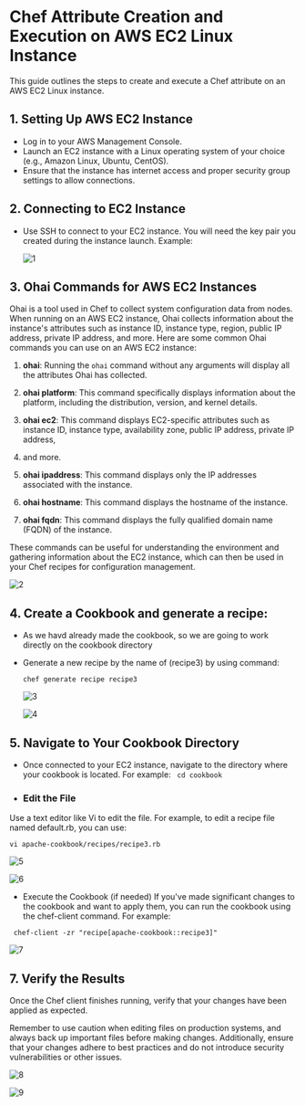 # Chef Attribute Creation and Execution on AWS EC2 Linux Instance

This guide outlines the steps to create and execute a Chef attribute on an AWS EC2 Linux instance.


## 1. Setting Up AWS EC2 Instance

- Log in to your AWS Management Console.
- Launch an EC2 instance with a Linux operating system of your choice (e.g., Amazon Linux, Ubuntu, CentOS).
- Ensure that the instance has internet access and proper security group settings to allow connections.

## 2. Connecting to EC2 Instance

- Use SSH to connect to your EC2 instance. You will need the key pair you created during the instance launch.
  Example:

  ![1](https://github.com/vivek2431/Chef/assets/137812531/27b40eb3-09fd-4a0a-bf82-260ace246c65)

## 3. Ohai Commands for AWS EC2 Instances

Ohai is a tool used in Chef to collect system configuration data from nodes. When running on an AWS EC2 instance, Ohai collects information about the instance's attributes such as instance ID, instance type, region, public IP address, private IP address, and more. Here are some common Ohai commands you can use on an AWS EC2 instance:

1. **ohai**: Running the `ohai` command without any arguments will display all the attributes Ohai has collected.

2. **ohai platform**: This command specifically displays information about the platform, including the distribution, version, and kernel details.

3. **ohai ec2**: This command displays EC2-specific attributes such as instance ID, instance type, availability zone, public IP address, private IP address,
4. and more.

5. **ohai ipaddress**: This command displays only the IP addresses associated with the instance.

6. **ohai hostname**: This command displays the hostname of the instance.

7. **ohai fqdn**: This command displays the fully qualified domain name (FQDN) of the instance.

These commands can be useful for understanding the environment and gathering information about the EC2 instance, which can then be used in your Chef recipes
for configuration management.

   ![2](https://github.com/vivek2431/Chef/assets/137812531/4c885d56-510f-4080-997c-a716ae8b1b76)

## 4. Create a Cookbook and generate a recipe: 

- As we havd already made the cookbook, so we are going to work directly on the cookbook directory
- Generate a new recipe by the name of (recipe3) by using command:

   ``` chef generate recipe recipe3 ```
  
   ![3](https://github.com/vivek2431/Chef/assets/137812531/eb9a34ec-7d94-417e-873f-2481250ea2e2)

   ![4](https://github.com/vivek2431/Chef/assets/137812531/8188169c-c4a1-4040-8626-c0797abe55ec)

## 5. Navigate to Your Cookbook Directory

- Once connected to your EC2 instance, navigate to the directory where your cookbook is located. For example:
  ``` cd cookbook```
-  ### Edit the File
  Use a text editor like Vi to edit the file. For example, to edit a recipe file named default.rb, you can use:
  
  ```vi apache-cookbook/recipes/recipe3.rb```

   ![5](https://github.com/vivek2431/Chef/assets/137812531/86c8f3a8-5e9b-4435-a751-79431710c355)

   ![6](https://github.com/vivek2431/Chef/assets/137812531/1ce232f5-7c0b-4849-89ce-d49d29ea1ead)

 - Execute the Cookbook (if needed)
 If you've made significant changes to the cookbook and want to apply them, you can run the cookbook using the chef-client command. For example:

  ``` chef-client -zr "recipe[apache-cookbook::recipe3]"```

   ![7](https://github.com/vivek2431/Chef/assets/137812531/ec2625c2-9633-4fee-85e2-2031b4bca6ab)

 ## 7. Verify the Results
Once the Chef client finishes running, verify that your changes have been applied as expected.

Remember to use caution when editing files on production systems, and always back up important files before making changes. Additionally, ensure that your changes adhere to best practices and do not 
introduce security vulnerabilities or other issues.

   ![8](https://github.com/vivek2431/Chef/assets/137812531/cbbb1f2c-4abb-4f58-8bf3-9fe91a3916b0)

   ![9](https://github.com/vivek2431/Chef/assets/137812531/35b338c6-7e73-4e2b-8055-26fa328d51a8)






  


  

  


